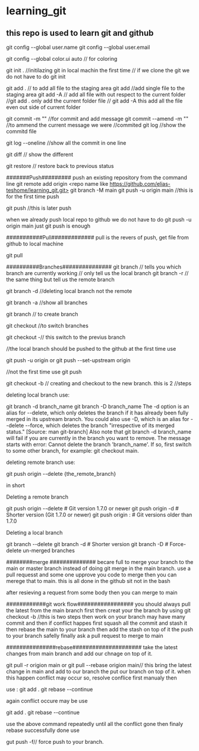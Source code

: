 # learning_git
## this repo is used to learn git and github

git config --global user.name <name>
git config --global user.email <email>

git config --global color.ui auto // for coloring

git init . //initilazing git in local machin the first time
           // if we clone the git we do not have to do git init

git add . // to add all file to the staging area
git add <file name> //add single file to the staging area
git add -A // add all file with out respect to the current folder
           //git add . only add the current folder file
           // git add -A this add all the file even out side of current folder

git commit -m "" //for commit and add message
git commit --amend -m "" //to ammend the current message we were 
                         //commited
git log //show the commitd file

git log --oneline //show all the commit in one line 

git diff // show the different 

git restore <file name>// restore back to previous status

#######Push#########
push an existing repository from the command line
git remote add origin <repo name like https://github.com/elias-teshome/learning_git.git>
git branch -M main
git push -u origin main //this is for the first time push

git push //this is later push

when we already push local repo to github we do not have to 
do git push -u origin main just git push is enough

###########Pull#############
pull is the revers of push, get file from github to local machine

git pull

##########Branches###############
git branch // tells you which branch are currently working
           // only tell us the local branch
git branch -r // the same thing but tell us the remote branch

git branch -d <branch name> //deleting local branch not the remote


git branch -a //show all branches

git branch <name>// to create branch

git checkout <branch name>//to switch branches

git checkout -// this switch to the previus branch

//the local branch should be pushed to the github 
at the first time use 

git push -u origin <branch name> or  git push --set-upstream origin <branch name>


//not the first time use 
git push

git checkout -b <branch name>// creating and checkout to the new branch. this is 2 
                        //steps 

deleting local branch use:

 git branch -d branch_name
 git branch -D branch_name
The -d option is an alias for --delete, which only deletes the branch if it has already been fully merged in its upstream branch. You could also use -D, which is an alias for --delete --force, which deletes the branch "irrespective of its merged status." [Source: man git-branch]
Also note that git branch -d branch_name will fail if you are currently in the branch you want to remove. The message starts with error: Cannot delete the branch 'branch_name'. If so, first switch to some other branch, for example: git checkout main.

deleting remote branch use:

git push origin --delete {the_remote_branch}

in short

Deleting a remote branch

git push origin --delete <branch>  # Git version 1.7.0 or newer
git push origin -d <branch>        # Shorter version (Git 1.7.0 or newer)
git push origin :<branch>          # Git versions older than 1.7.0

Deleting a local branch

git branch --delete <branch>
git branch -d <branch> # Shorter version
git branch -D <branch> # Force-delete un-merged branches

########merge ##############
becare full to merge your branch to the main or master
branch instead of doing git merge <branch name> in the main branch.
use a pull requesst and some one upprove you code to merge then 
you can merege that to main. this is all done in the github sit not in the bash 

after resieving a request from some body then you can merge to main


############git work flow#################
you should always pull the latest from the main branch first
then creat your the branch by using git checkout -b <branch name>//this is two steps
then work on your branch may have many commit and then if conflict happes
first squash all the commit and stash it then rebase the main to your branch then add the stash on top of it
the push to your branch safelly finally ask a pull request to merge to main

###############rebase#####################
take the latest changes from main branch and add our chnage on top of it.

git pull -r origion main or git pull --rebase origion main// this bring the latest change in main and  add to 
our branch the put our branch on top of it.
when this happen conflict may occur so, resolve conflice first manualy then 

use :
git add .
git rebase --continue

again conflict occure may be use 

git add .
git rebase --continue

use the above command repeatedly until all the conflict gone
then finaly rebase successfully done use 

gut push -f// force push to your branch.



